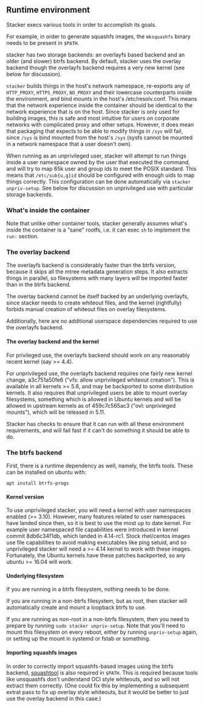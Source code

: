 ## Runtime environment

Stacker execs various tools in order to accomplish its goals.

For example, in order to generate squashfs images, the `mksquashfs` binary
needs to be present in `$PATH`.

stacker has two storage backends: an overlayfs based backend and an older (and
slower) btrfs backend. By default, stacker uses the overlay backend though the
overlayfs backend requires a very new kernel (see below for discussion).

`stacker` builds things in the host's network namespace, re-exports any of
`HTTP_PROXY`, `HTTPS_PROXY`, `NO_PROXY` and their lowercase counterparts inside
the environment, and bind mounts in the host's /etc/resolv.conf. This means
that the network experience inside the container should be identical to the
network experience that is on the host. Since stacker is only used for building
images, this is safe and most intuitive for users on corporate networks with
complicated proxy and other setups. However, it does mean that packaging that
expects to be able to modify things in `/sys` will fail, since `/sys` is bind
mounted from the host's `/sys` (sysfs cannot be mounted in a network namespace
that a user doesn't own).

When running as an unprivileged user, stacker will attempt to run things inside
a user namespace owned by the user that executed the command, and will try to
map 65k user and group ids to meet the POSIX standard. This means that
`/etc/sub{u,g}id` should be configured with enough uids to map things
correctly. This configuration can be done automatically via `stacker
unpriv-setup`. See below for discussion on unprivileged use with particular
storage backends.

### What's inside the container

Note that unlike other container tools, stacker generally assumes what's inside
the container is a "sane" rootfs, i.e. it can exec `sh` to implement the `run:`
section.

### The overlay backend

The overlayfs backend is considerably faster than the btrfs version, because it
skips all the mtree metadata generation steps. It also extracts things in
parallel, so filesystems with many layers will be imported faster than in the
btrfs backend.

The overlay backend cannot be itself backed by an underlying overlayfs, since
stacker needs to create whiteout files, and the kernel (rightfully) forbids
manual creation of whiteout files on overlay filesystems.

Additionally, here are no additional userspace dependencies required to use the
overlayfs backend.

#### The overlay backend and the kernel

For privileged use, the overlayfs backend should work on any reasonably recent
kernel (say >= 4.4).

For unprivileged use, the overlayfs backend requires one fairly new kernel
change, a3c751a50fe6 ("vfs: allow unprivileged whiteout creation"). This is
available in all kernels >= 5.8, and may be backported to some distribution
kernels. It also requires that unprivileged users be able to mount overlay
filesystems, something which is allowed in Ubuntu kernels and will be allowed in
upstream kernels as of 459c7c565ac3 ("ovl: unprivieged mounts"), which will be
released in 5.11.

Stacker has checks to ensure that it can run with all these environment
requirements, and will fail fast if it can't do something it should be able to
do.

### The btrfs backend

First, there is a runtime dependency as well, namely, the btrfs tools. These
can be installed on ubuntu with:

    apt install btrfs-progs

#### Kernel version

To use unprivileged stacker, you will need a kernel with user namespaces
enabled (>= 3.10). However, many features related to user namespaces have
landed since then, so it is best to use the most up to date kernel. For example
user namespaced file capabilities were introduced in kernel commit 8db6c34f1db,
which landed in 4.14-rc1. Stock rhel/centos images use file capabilities to
avoid making executables like ping setuid, and so unprivileged stacker will
need a >= 4.14 kernel to work with these images. Fortunately, the Ubuntu
kernels have these patches backported, so any ubuntu >= 16.04 will work.

#### Underlying filesystem

If you are running in a btrfs filesystem, nothing needs to be done.

If you are running in a non-btrfs filesystem, but as root, then stacker
will automatically create and mount a loopback btrfs to use.

If you are running as non-root in a non-btrfs filesystem, then you need
to prepare by running `sudo stacker unpriv-setup`. Note that you'll need to
mount this filesystem on every reboot, either by running `unpriv-setup` again,
or setting up the mount in systemd or fstab or something.

#### Importing squashfs images

In order to correctly import squashfs-based images using the btrfs backend,
[squashtool](https://github.com/anuvu/squashfs) is also required in `$PATH`. This
is required because tools like unsquashfs don't understand OCI style whiteouts,
and so will not extract them correctly. (One could fix this by implementing a
subsequent extrat pass to fix up overlay style whiteouts, but it would be
better to just use the overlay backend in this case.)
